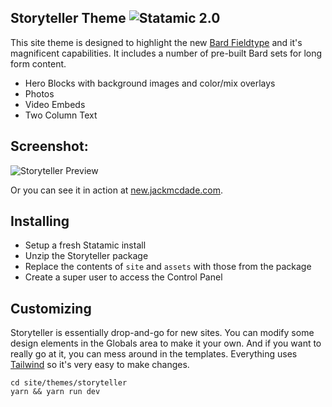 ## Storyteller Theme ![Statamic 2.0](https://img.shields.io/badge/statamic-2.8-blue.svg?style=flat-square)

This site theme is designed to highlight the new [Bard Fieldtype](https://docs.statamic.com/fieldtypes/bard) and it's magnificent capabilities. It includes a number of pre-built Bard sets for long form content.

- Hero Blocks with background images and color/mix overlays
- Photos
- Video Embeds
- Two Column Text

## Screenshot:

![Storyteller Preview](https://d.pr/i/VqnfH/aXEnVnAj5C+)

Or you can see it in action at [new.jackmcdade.com](https://jackmcdade.com/blog).

## Installing

- Setup a fresh Statamic install
- Unzip the Storyteller package
- Replace the contents of `site` and `assets` with those from the package
- Create a super user to access the Control Panel

## Customizing

Storyteller is essentially drop-and-go for new sites. You can modify some design elements in the Globals area to make it your own. And if you want to really go at it, you can mess around in the templates. Everything uses [Tailwind](https://tailwindcss.com) so it's very easy to make changes.

```
cd site/themes/storyteller
yarn && yarn run dev
```
